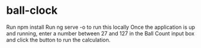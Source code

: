 # ball-clock
Run npm install
Run ng serve -o to run this locally
Once the application is up and running, enter a number between 27 and 127 in the Ball Count input box and click the button to run the calculation.
